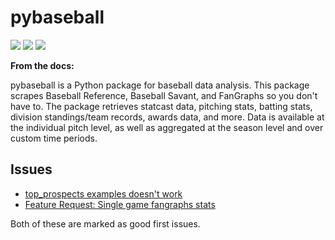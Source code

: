 # pybaseball

[![](https://img.shields.io/badge/pybaseball-docs-green)](https://pypi.org/project/pybaseball/)
[![](https://img.shields.io/badge/pybaseball-repo-blue)](https://github.com/jldbc/pybaseball)
[![](https://img.shields.io/badge/pybaseball-contribution_guidelines-red)](https://github.com/jldbc/pybaseball/blob/master/contributing.md)

**From the docs:**

pybaseball is a Python package for baseball data analysis. This package scrapes Baseball Reference, Baseball Savant, and FanGraphs so you don't have to. The package retrieves statcast data, pitching stats, batting stats, division standings/team records, awards data, and more. Data is available at the individual pitch level, as well as aggregated at the season level and over custom time periods.

## Issues

- [top_prospects examples doesn't work](https://github.com/jldbc/pybaseball/issues/284)
- [Feature Request: Single game fangraphs stats](https://github.com/jldbc/pybaseball/issues/52)

Both of these are marked as good first issues.
